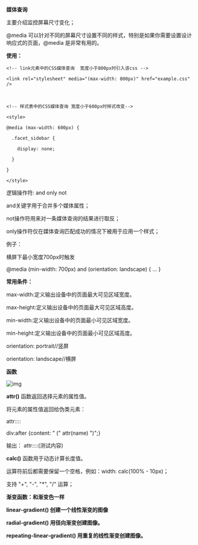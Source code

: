 **媒体查询**

主要介绍监控屏幕尺寸变化；

@media 可以针对不同的屏幕尺寸设置不同的样式，特别是如果你需要设置设计响应式的页面，@media 是非常有用的。

**使用：**

```
<!-- link元素中的CSS媒体查询  宽度小于800px时引入该css -->

<link rel="stylesheet" media="(max-width: 800px)" href="example.css" />



<!-- 样式表中的CSS媒体查询 宽度小于600px时样式改变-->

<style>

@media (max-width: 600px) {

  .facet_sidebar {

​    display: none;

  }

}

</style>
```



逻辑操作符: and only not

and关键字用于合并多个媒体属性；

not操作符用来对一条媒体查询的结果进行取反；

only操作符仅在媒体查询匹配成功的情况下被用于应用一个样式；

例子：

横屏下最小宽度700px时触发

@media (min-width: 700px) and (orientation: landscape) { ... }



**常用条件：**

max-width:定义输出设备中的页面最大可见区域宽度。

max-height:定义输出设备中的页面最大可见区域高度。

min-width:定义输出设备中的页面最小可见区域宽度。

min-height:定义输出设备中的页面最小可见区域高度。

orientation: portrait//竖屏

orientation: landscape//横屏



**函数**

![img](C:/Users/yafei/AppData/Local/YNote/data/m15508511041_1@163.com/437f982036d7442383b0d5e59dc6ef99/clipboard.png)



**attr()**   函数返回选择元素的属性值。

将元素的属性值返回给伪类元素：

<div name="测试内容">attr::::</div>

div:after {content: " (" attr(name) ")";}

输出： attr::::(测试内容)



**calc()**  函数用于动态计算长度值。

运算符前后都需要保留一个空格，例如：width: calc(100% - 10px)；

支持 "+", "-", "*", "/" 运算；



**渐变函数：和渐变色一样**

**linear-gradient()	 创建一个线性渐变的图像**

**radial-gradient()	 用径向渐变创建图像。**

**repeating-linear-gradient()	 用重复的线性渐变创建图像。**